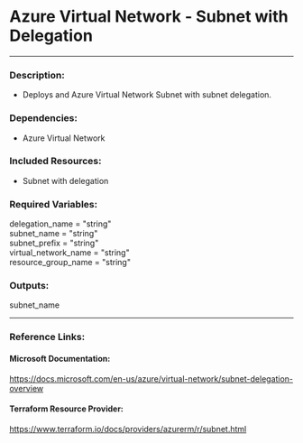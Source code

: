 # Azure Virtual Network - Subnet with Delegation  
---  
### Description:  
- Deploys and Azure Virtual Network Subnet with subnet delegation.  

### Dependencies:  
- Azure Virtual Network  

### Included Resources:  
- Subnet with delegation  

### Required Variables:  
 delegation_name      = "string"  
 subnet_name          = "string"  
 subnet_prefix        = "string"  
 virtual_network_name = "string"  
 resource_group_name  = "string"  

### Outputs:  
 subnet_name  

---  

### Reference Links:  

#### Microsoft Documentation:  
https://docs.microsoft.com/en-us/azure/virtual-network/subnet-delegation-overview  
#### Terraform Resource Provider:  
https://www.terraform.io/docs/providers/azurerm/r/subnet.html  